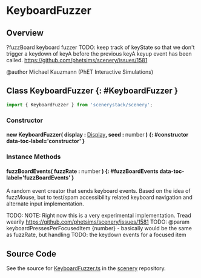# KeyboardFuzzer

## Overview

?fuzzBoard keyboard fuzzer
TODO: keep track of keyState so that we don't trigger a keydown of keyA before the previous keyA keyup event has been called. https://github.com/phetsims/scenery/issues/1581

@author Michael Kauzmann (PhET Interactive Simulations)

## Class KeyboardFuzzer {: #KeyboardFuzzer }


```js
import { KeyboardFuzzer } from 'scenerystack/scenery';
```
### Constructor

#### new KeyboardFuzzer( display : <span style="font-weight: 400;">[Display](../scenery/Display.md)</span>, seed : <span style="font-weight: 400;"><span style="color: hsla(calc(var(--md-hue) + 180deg),80%,40%,1);">number</span></span> ) {: #constructor data-toc-label='constructor' }

### Instance Methods

#### fuzzBoardEvents( fuzzRate : <span style="font-weight: 400;"><span style="color: hsla(calc(var(--md-hue) + 180deg),80%,40%,1);">number</span></span> ) {: #fuzzBoardEvents data-toc-label='fuzzBoardEvents' }

A random event creator that sends keyboard events. Based on the idea of fuzzMouse, but to test/spam accessibility
related keyboard navigation and alternate input implementation.

TODO: NOTE: Right now this is a very experimental implementation. Tread wearily https://github.com/phetsims/scenery/issues/1581
TODO: @param keyboardPressesPerFocusedItem {number} - basically would be the same as fuzzRate, but handling
TODO:     the keydown events for a focused item



## Source Code

See the source for [KeyboardFuzzer.ts](https://github.com/phetsims/scenery/blob/main/js/accessibility/KeyboardFuzzer.ts) in the [scenery](https://github.com/phetsims/scenery) repository.

